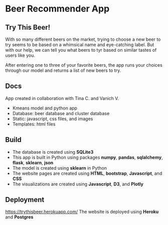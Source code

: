 # Beer Recommender App

## Try This Beer!

With so many different beers on the market, trying to choose a new beer to try seems to be based on a whimsical name and eye-catching label. But with our help, we can tell you what beers to tyr based on similar tastes of users like you.

After entering one to three of your favorite beers, the app runs your choices through our model and returns a list of new beers to try.

## Docs

App created in collaboration with Tina C. and Vanich V.

- Kmeans model and python app
- Database: beer database and cluster database
- Static: javascript, css files, and images
- Templates: html files

## Build

- The database is created using **SQLite3**
- This app is built in Python using packages **numpy**, **pandas**, **sqlalchemy**, **flask**, **sklearn**, **json**
- The model is created using **sklearn** in Python
- The website pages are created using **HTML**, **bootstrap**, **Javascript**, and **CSS**
- The visualizations are created using **Javascript**, **D3**, and **Plotly**

## Deployment

https://trythisbeer.herokuapp.com/
The website is deployed using **Heroku** and **Postgres**
